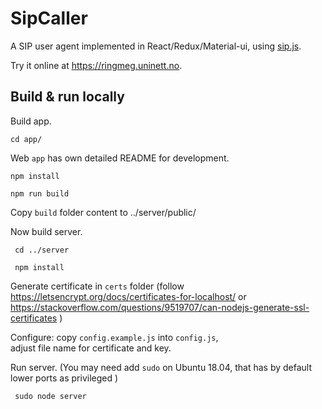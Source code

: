 # SipCaller

A SIP user agent implemented in React/Redux/Material-ui, using [sip.js](https://sipjs.com/).

Try it online at https://ringmeg.uninett.no.

## Build & run locally

Build app.

    cd app/

Web `app` has own detailed README for development.

    npm install
    
    npm run build
    
 Copy `build` folder content to ../server/public/   
 
 Now build server.
 
     cd ../server
     
     npm install
     
     
     
 Generate certificate in `certs` folder
 (follow https://letsencrypt.org/docs/certificates-for-localhost/ 
 or https://stackoverflow.com/questions/9519707/can-nodejs-generate-ssl-certificates )
 
 Configure: copy `config.example.js` into `config.js`,  
 adjust file name for certificate and key.
 
 Run server. (You may need add `sudo` on Ubuntu 18.04, that has by default lower ports as privileged )
 
     sudo node server
 
 
